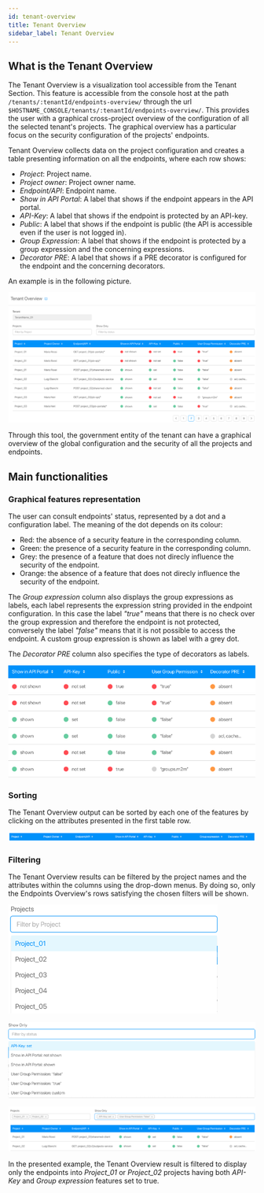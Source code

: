 ```yaml
---
id: tenant-overview
title: Tenant Overview
sidebar_label: Tenant Overview
---
```

## What is the Tenant Overview

The Tenant Overview is a visualization tool accessible from the Tenant Section. This feature is accessible from the console host at the path `/tenants/:tenantId/endpoints-overview/` through the url `$HOSTNAME_CONSOLE/tenants/:tenantId/endpoints-overview/`. This provides the user with a graphical cross-project overview of the configuration of all the selected tenant's projects. The graphical overview has a particular focus on the security configuration of the projects' endpoints.  

Tenant Overview collects data on the project configuration and creates a table presenting information on all the endpoints, where each row shows:
* *Project*: Project name.
* *Project owner*: Project owner name.
* *Endpoint/API*: Endpoint name.
* *Show in API Portal*: A label that shows if the endpoint appears in the API portal.
* *API-Key*: A label that shows if the endpoint is protected by an API-key.
* *Public*: A label that shows if the endpoint is public (the API is accessible even if the user is not logged in).
* *Group Expression*: A label that shows if the endpoint is protected by a group expression and the concerning expressions.
* *Decorator PRE*: A label that shows if a PRE decorator is configured for the endpoint and the concerning decorators.  

An example is in the following picture.

![Endpoints Overview visualization](img/endpoints-overview-visualization.png)

Through this tool, the government entity of the tenant can have a graphical overview of the global configuration and the security of all the projects and endpoints.

## Main functionalities

### Graphical features representation

The user can consult endpoints' status, represented by a dot and a configuration label. The meaning of the dot depends on its colour:

* Red: the absence of a security feature in the corresponding column.
* Green: the presence of a security feature in the corresponding column.
* Grey: the presence of a feature that does not direcly influence the security of the endpoint.
* Orange: the absence of a feature that does not direcly influence the security of the endpoint.

The *Group expression* column also displays the group expressions as labels, each label represents the expression string provided in the endpoint configuration. In this case the label *"true"* means that there is no check over the group expression and therefore the endpoint is not protected, conversely the label *"false"* means that it is not possible to access the endpoint. A custom group expression is shown as label with a grey dot.  

The *Decorator PRE* column also specifies the type of decorators as labels.  

![Graphical features](img/graphical-features.png)  

### Sorting

The Tenant Overview output can be sorted by each one of the features by clicking on the attributes presented in the first table row.

![Sort](img/sort.png)

### Filtering

The Tenant Overview results can be filtered by the project names and the attributes within the columns using the drop-down menus. By doing so, only the Endpoints Overview's rows satisfying the chosen filters will be shown.

![Project filter](img/project-name-filter.png)

![Feature filter](img/feature-filter.png)

![Filter](img/filter.png)

In the presented example, the Tenant Overview result is filtered to display only the endpoints into *Project_01* or *Project_02* projects having both *API-Key* and *Group expression* features set to true.  
